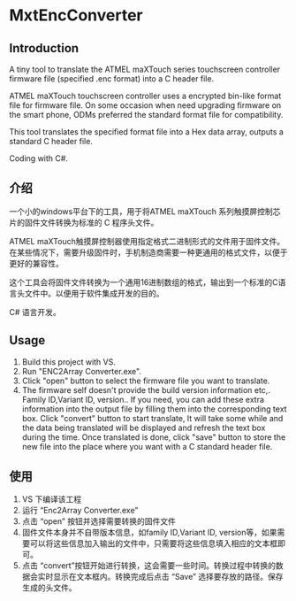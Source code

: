 # MxtEncConverter


## Introduction
A tiny tool to translate the ATMEL maXTouch series touchscreen controller firmware file (specified .enc format) into a C header file.

ATMEL maXTouch touchscreen controller uses a encrypted bin-like format file for firmware file. On some occasion when need upgrading firmware on the smart phone, ODMs preferred the standard format file for compatibility.

This tool translates the specified format file into a Hex data array, outputs a standard C header file. 

Coding with C#.

## 介绍
一个小的windows平台下的工具，用于将ATMEL maXTouch 系列触摸屏控制芯片的固件文件转换为标准的 C 程序头文件。

ATMEL maXTouch触摸屏控制器使用指定格式二进制形式的文件用于固件文件。在某些情况下，需要升级固件时，手机制造商需要一种更通用的格式文件，以便于更好的兼容性。

这个工具会将固件文件转换为一个通用16进制数组的格式，输出到一个标准的C语言头文件中。以便用于软件集成开发的目的。

C# 语言开发。

## Usage
1. Build this project with VS.
2. Run "ENC2Array Converter.exe".<br>
3. Click "open" button to select the firmware file you want to translate.
4. The firmware self doesn't provide the build version information etc,. Family ID,Variant ID, version.. If you need, you can add these extra information into the output file by filling them into the corresponding text box. Click "convert" button to start translate, It will take some while and the data being translated will be displayed and refresh the text box during the time. Once translated is done, click "save" button to store the new file into the place where you want with a C standard header file.

## 使用
1. VS 下编译该工程
2. 运行 “Enc2Array Converter.exe”
3. 点击 “open” 按钮并选择需要转换的固件文件
4. 固件文件本身并不自带版本信息，如family ID,Variant ID, version等，如果需要可以将这些信息加入输出的文件中，只需要将这些信息填入相应的文本框即可。
5. 点击 “convert”按钮开始进行转换，这会需要一些时间。转换过程中转换的数据会实时显示在文本框内。转换完成后点击 “Save” 选择要存放的路径。保存生成的头文件。
